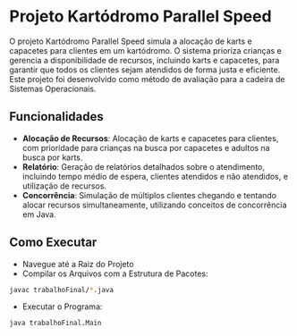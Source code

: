 # Projeto Kartódromo Parallel Speed
O projeto Kartódromo Parallel Speed simula a alocação de karts e capacetes para clientes em um kartódromo. O sistema prioriza crianças e gerencia a disponibilidade de recursos, incluindo karts e capacetes, para garantir que todos os clientes sejam atendidos de forma justa e eficiente. Este projeto foi desenvolvido como método de avaliação para a cadeira de Sistemas Operacionais.

## Funcionalidades

- **Alocação de Recursos**: Alocação de karts e capacetes para clientes, com prioridade para crianças na busca por capacetes e adultos na busca por karts.
- **Relatório**: Geração de relatórios detalhados sobre o atendimento, incluindo tempo médio de espera, clientes atendidos e não atendidos, e utilização de recursos.
- **Concorrência**: Simulação de múltiplos clientes chegando e tentando alocar recursos simultaneamente, utilizando conceitos de concorrência em Java.

## Como Executar
  - Navegue até a Raiz do Projeto
  - Compilar os Arquivos com a Estrutura de Pacotes:
  
```bash
javac trabalhoFinal/*.java
```
  - Executar o Programa: 

```bash
java trabalhoFinal.Main
```
